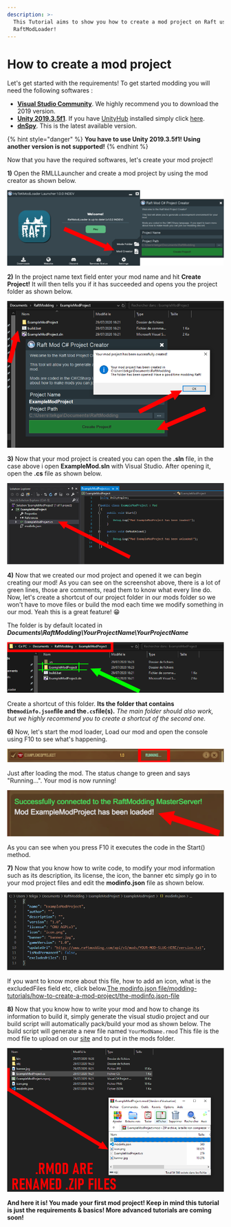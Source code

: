 ```yaml
---
description: >-
  This Tutorial aims to show you how to create a mod project on Raft using
  RaftModLoader!
---
```


# How to create a mod project

Let's get started with the requirements! To get started modding you will need the following softwares :‌

* **​**[**Visual Studio Community**](https://visualstudio.microsoft.com/downloads/). We highly recommend you to download the 2019 version.
* [**Unity 2019.3.5f1**](https://unity3d.com/fr/unity/whats-new/2019.3.5). If you have [UnityHub](https://public-cdn.cloud.unity3d.com/hub/prod/UnityHubSetup.exe) installed simply click [here](http://fastdl.raftmodding.com/downloadRaftUnityVersion.php).
* **​**[**dnSpy**](https://github.com/0xd4d/dnSpy/releases/latest). This is the latest available version.

{% hint style="danger" %}
**You have to use Unity 2019.3.5f1! Using another version is not supported!**
{% endhint %}

Now that you have the required softwares, let's create your mod project!‌

**1)** Open the RMLLLauncher and create a mod project by using the mod creator as shown below.‌

![](<../../.gitbook/assets/image (1).png>)

**2)** In the project name text field enter your mod name and hit **Create Project!** It will then tells you if it has succeeded and opens you the project folder as shown below.‌

![](<../../.gitbook/assets/aa (5).PNG>)

**3)** Now that your mod project is created you can open the **.sln** file, in the case above i open **ExampleMod.sln** with Visual Studio. After opening it, open the **.cs** file as shown below.‌

![](<../../.gitbook/assets/aa (1).PNG>)

**4)** Now that we created our mod project and opened it we can begin creating our mod! As you can see on the screenshot above, there is a lot of green lines, those are comments, read them to know what every line do. Now, let's create a shortcut of our project folder in our mods folder so we won't have to move files or build the mod each time we modify something in our mod. Yeah this is a great feature! 😁

The folder is by default located in _**Documents\RaftModding\YourProjectName\YourProjectName**_

![](<../../.gitbook/assets/aa (4).PNG>)

Create a shortcut of this folder. **Its the folder that contains the`modinfo.json`file and the`.cs`file(s).** _The main folder should also work, but we highly recommend you to create a shortcut of the second one._‌

**6)** Now, let's start the mod loader, Load our mod and open the console using F10 to see what's happening.‌

![](../../.gitbook/assets/aa.PNG)

Just after loading the mod. The status change to green and says "Running...". Your mod is now running!‌

![](<../../.gitbook/assets/aa (2).PNG>)

As you can see when you press F10 it executes the code in the Start() method.‌

**7)** Now that you know how to write code, to modify your mod information such as its description, its license, the icon, the banner etc simply go in to your mod project files and edit the **modinfo.json** file as shown below.‌

![](<../../.gitbook/assets/image (7).png>)

If you want to know more about this file, how to add an icon, what is the excludedFiles field etc, click below.[The modinfo.json file/modding-tutorials/how-to-create-a-mod-project/the-modinfo.json-file‌](the-modinfo.json-file.md)

**8)** Now that you know how to write your mod and how to change its information to build it, simply generate the visual studio project and our build script will automatically pack/build your mod as shown below. The build script will generate a new file named `YourModName.rmod` This file is the mod file to upload on our [site](https://www.greenhellmodding.com/) and to put in the mods folder.‌

![](<../../.gitbook/assets/aa (3).PNG>)

**And here it is! You made your first mod project! Keep in mind this tutorial is just the requirements & basics! More advanced tutorials are coming soon!**
